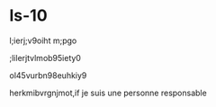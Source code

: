 # ls-10

l;ierj;v9oiht m;pgo

;lilerjtvlmob95iety0

ol45vurbn98euhkiy9

herkmibvrgnjmot,if
je suis une personne responsable
